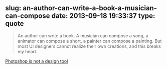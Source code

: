 slug: an-author-can-write-a-book-a-musician-can-compose
date: 2013-09-18 19:33:37
type: quote
---

> An author can write a book. A musician can compose a song, a animator can compose a short, a painter can compose a painting. But most UI designers cannot realize their own creations, and this breaks my heart.

[Photoshop is not a design tool](https://medium.com/design-ux/10489d3cc430)
